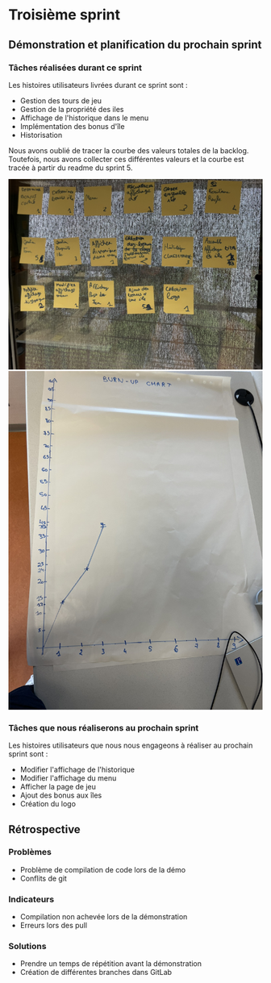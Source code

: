 # Troisième sprint

## Démonstration et planification du prochain sprint

### Tâches réalisées durant ce sprint

Les histoires utilisateurs livrées durant ce sprint sont : 

- Gestion des tours de jeu
- Gestion de la propriété des iles
- Affichage de l'historique dans le menu
- Implémentation des bonus d'île
- Historisation

Nous avons oublié de tracer la courbe des valeurs totales de la backlog. Toutefois, nous avons collecter ces différentes valeurs et la courbe est tracée à partir du readme du sprint 5.

![](./taskDone.JPEG)
![](./burnUpChart.JPEG)

### Tâches que nous réaliserons au prochain sprint

Les histoires utilisateurs que nous nous engageons à réaliser au prochain sprint sont : 

- Modifier l'affichage de l'historique
- Modifier l'affichage du menu
- Afficher la page de jeu
- Ajout des bonus aux îles
- Création du logo

## Rétrospective 

### Problèmes

- Problème de compilation de code lors de la démo
- Conflits de git

### Indicateurs

- Compilation non achevée lors de la démonstration
- Erreurs lors des pull

### Solutions

- Prendre un temps de répétition avant la démonstration
- Création de différentes branches dans GitLab